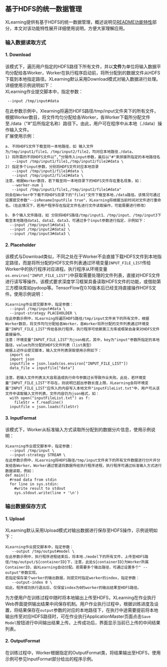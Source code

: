 ## 基于HDFS的统一数据管理

XLearning提供有基于HDFS的统一数据管理，概述说明见[README功能特性](../README_CN.md)部分，本文对该功能特性展开详细使用说明，方便大家理解应用。  

### 输入数据读取方式
#### 1. Download
该模式下，遍历用户指定的HDFS路径下所有文件，并以**文件**为单位将输入数据平均分配给各Worker，Worker在执行程序启动前，将所分配到的数据文件从HDFS下载到本地指定路径。XLearning默认采用Download模式对输入数据进行处理。详细使用示例说明如下：  
XLearning作业提交脚本中，指定参数：  
    
     --input /tmp/input#data
     
在此参数示例中，Xlearning将遍历HDFS路径/tmp/input文件夹下的所有文件，根据Worker数目，将文件均匀分配给各Worker，各Worker下载所分配文件至./data（“#”后所指定名称）路径下。由此，用户可在程序中从本地（./data）操作输入文件。  
扩展使用示例：   

    a. 不同HDFS文件下载至同一本地路径，如 输入文件为/tmp/input1/file1、/tmp/input2/file2，均对应本地路径./data，  
    1) 将所需的不同HDFS文件以“,”分隔传入input参数，最后以"#"来拼接所指定的本地路径名  
       --input /tmp/input1/file1,/tmp/input2/file2#data \  
    2) 指定多个input参数，分别将HDFS文件对应本地目录  
       --input /tmp/input1/file1#data \  
       --input /tmp/input2/file2#data \  
    注意，根据Worker数目，若下载至同一本地目录下的HDFS文件存在重名现象，如：  
       --worker-num 1   
       --input /tmp/input1/file1,/tmp/input2/file1#data"  
    则会在Worker中下载不同HDFS目录下的"file1"文件下载至本地./data路径。该情况可通过设置提交参数"--isRenameInputFile true"，XLearning将根据当前时间对文件进行重命名。（在此情况下，若用户程序存在指定文件名进行文件读取操作，可能需要进行修改）  
       
    b. 多个输入文件路径，如 分别将HDFS路径/tmp/input1、/tmp/input、/tmp/input3下载至本地路径data1、data2、data3，可通过多个input参数进行指定，示例如下：  
      --input /tmp/input1#data1 \  
      --input /tmp/input2#data2 \  
      --input /tmp/input3#data3 \  

#### 2. Placeholder
该模式与Download类似，不同之处在于Worker不会直接下载HDFS文件到本地指定路径，而是将所分配的HDFS文件列表通过环境变量`INPUT_FILE_LIST`传给Worker中的执行程序对应进程。执行程序从环境变量`os.environ["INPUT_FILE_LIST"]`中获取需要处理的文件列表，直接对HDFS文件进行读写等操作。该模式要求深度学习框架具备读取HDFS文件的功能，或借助第三方模块库如pydoop等。TensorFlow在0.10版本后已经支持直接操作HDFS文件。使用示例说明：  

    XLearning作业提交脚本中，指定参数：  
      --input /tmp/input#data \  
      --input-strategy PLACEHOLDER \  
    在此参数示例中，XLearning将遍历HDFS路径/tmp/input文件夹下的所有文件，根据Worker数目，将文件均匀分配给各Worker，各Worker将所分配的文件列表通过环境变量"INPUT_FILE_LIST"传给各执行程序，执行程序可依赖第三方库或框架自身来对HDFS文件直接操作。  
    注意：环境变量"INPUT_FILE_LIST"为json格式，其中，key为"input"参数所指定的本地路径，value为所分配的HDFS文件列表（list类型）  
    根据上述作业提交脚本，输入文件列表获取使用示例如下：   
      import os  
      import json  
      inputfile = json.loads(os.environ["INPUT_FILE_LIST"])  
      data_file = inputfile["data"]  
      
    注意，若输入文件列表太大容易造成执行命令参数过长导致作业失败。此处，若环境变量"INPUT_FILE_LIST"不存在，则说明已超出参数长度上限，XLearning会将环境变量"INPUT_FILE_LIST"应传入的内容写入本地文件"inputFileList.txt"中，用户可从该文件中读取输入文件列表，文件内容仍为json格式，如：  
      with open("inputFileList.txt") as f:  
        fileStr = f.readline()  
      inputfile = json.loads(fileStr)  

#### 3. InputFormat
该模式下，Worker从标准输入方式读取所分配到的数据分片信息，使用示例说明：  

    XLearning作业提交脚本中，指定参数：  
      --input /tmp/input \  
      --input-strategy STREAM \  
    在此参数示例中，XLearning将HDFS路径/tmp/input文件夹下的所有文件数据进行分片并分发给各Worker。Worker通过管道将数据传给执行程序进程，执行程序可通过标准输入方式进行数据读取，例如： 
    def main():  
      #read data from stdin  
      for line in sys.stdin:  
        #write result to stdout  
        sys.stdout.write(line + '\n')  
    

### 输出数据保存方式
#### 1. Upload
XLearning默认采用Upload模式对输出数据进行保存至HDFS操作，示例说明如下：  

    XLearning作业提交脚本中，指定参数：
       --output /tmp/output#model \
    在此参数示例中，执行程序进程结束后，将本地./model下的所有文件，上传至HDFS路径/tmp/output/${containerID}下，注意，此处${containerID}为Worker所属ContainerID，由XLearning自动分配。若需要多个输出路径，可通过设置多个" --output"参数实现。
    若指定保存某个worker的输出数据，则提交时指定worker的index，指定参数：
       --output-index 0 \
    如此，程序成功执行退出后，仅保留index为0的worker的输出结果至HDFS路径。
为方便用户在训练过程中随时将本地输出上传至HDFS，XLearning在作业执行Web界面提供输出结果中间保存机制。用户作业执行过程中，根据训练进度及设置，将结果保存在`output`参数的对应的本地路径下，在执行中途需要提前将本地输出传至对应HDFS路径时，可在作业执行ApplicationMaster页面点击`Save Model`按钮进行中间输出结果上传。上传成功后，界面显示当前已上传的中间结果列表。  

#### 2. OutputFormat
在训练过程中，Worker根据指定的OutputFormat类，将结果输出至HDFS，使用示例可参见InputFormat部分给出的程序示例。  

